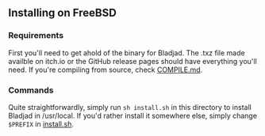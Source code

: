 ## Installing on FreeBSD

### Requirements
First you'll need to get ahold of the binary for Bladjad. The .txz file made
availble on itch.io or the GitHub release pages should have everything you'll
need. If you're compiling from source, check [COMPILE.md](COMPILE.md).

### Commands
Quite straightforwardly, simply run `sh install.sh` in this directory to install
Bladjad in /usr/local. If you'd rather install it somewhere else, simply change
`$PREFIX` in [install.sh](install.sh).
